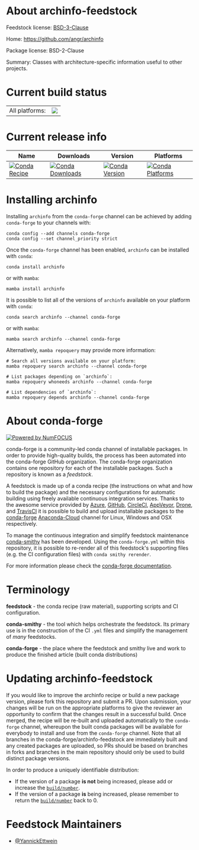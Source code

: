 About archinfo-feedstock
========================

Feedstock license: [BSD-3-Clause](https://github.com/conda-forge/archinfo-feedstock/blob/main/LICENSE.txt)

Home: https://github.com/angr/archinfo

Package license: BSD-2-Clause

Summary: Classes with architecture-specific information useful to other projects.

Current build status
====================


<table><tr><td>All platforms:</td>
    <td>
      <a href="https://dev.azure.com/conda-forge/feedstock-builds/_build/latest?definitionId=20290&branchName=main">
        <img src="https://dev.azure.com/conda-forge/feedstock-builds/_apis/build/status/archinfo-feedstock?branchName=main">
      </a>
    </td>
  </tr>
</table>

Current release info
====================

| Name | Downloads | Version | Platforms |
| --- | --- | --- | --- |
| [![Conda Recipe](https://img.shields.io/badge/recipe-archinfo-green.svg)](https://anaconda.org/conda-forge/archinfo) | [![Conda Downloads](https://img.shields.io/conda/dn/conda-forge/archinfo.svg)](https://anaconda.org/conda-forge/archinfo) | [![Conda Version](https://img.shields.io/conda/vn/conda-forge/archinfo.svg)](https://anaconda.org/conda-forge/archinfo) | [![Conda Platforms](https://img.shields.io/conda/pn/conda-forge/archinfo.svg)](https://anaconda.org/conda-forge/archinfo) |

Installing archinfo
===================

Installing `archinfo` from the `conda-forge` channel can be achieved by adding `conda-forge` to your channels with:

```
conda config --add channels conda-forge
conda config --set channel_priority strict
```

Once the `conda-forge` channel has been enabled, `archinfo` can be installed with `conda`:

```
conda install archinfo
```

or with `mamba`:

```
mamba install archinfo
```

It is possible to list all of the versions of `archinfo` available on your platform with `conda`:

```
conda search archinfo --channel conda-forge
```

or with `mamba`:

```
mamba search archinfo --channel conda-forge
```

Alternatively, `mamba repoquery` may provide more information:

```
# Search all versions available on your platform:
mamba repoquery search archinfo --channel conda-forge

# List packages depending on `archinfo`:
mamba repoquery whoneeds archinfo --channel conda-forge

# List dependencies of `archinfo`:
mamba repoquery depends archinfo --channel conda-forge
```


About conda-forge
=================

[![Powered by
NumFOCUS](https://img.shields.io/badge/powered%20by-NumFOCUS-orange.svg?style=flat&colorA=E1523D&colorB=007D8A)](https://numfocus.org)

conda-forge is a community-led conda channel of installable packages.
In order to provide high-quality builds, the process has been automated into the
conda-forge GitHub organization. The conda-forge organization contains one repository
for each of the installable packages. Such a repository is known as a *feedstock*.

A feedstock is made up of a conda recipe (the instructions on what and how to build
the package) and the necessary configurations for automatic building using freely
available continuous integration services. Thanks to the awesome service provided by
[Azure](https://azure.microsoft.com/en-us/services/devops/), [GitHub](https://github.com/),
[CircleCI](https://circleci.com/), [AppVeyor](https://www.appveyor.com/),
[Drone](https://cloud.drone.io/welcome), and [TravisCI](https://travis-ci.com/)
it is possible to build and upload installable packages to the
[conda-forge](https://anaconda.org/conda-forge) [Anaconda-Cloud](https://anaconda.org/)
channel for Linux, Windows and OSX respectively.

To manage the continuous integration and simplify feedstock maintenance
[conda-smithy](https://github.com/conda-forge/conda-smithy) has been developed.
Using the ``conda-forge.yml`` within this repository, it is possible to re-render all of
this feedstock's supporting files (e.g. the CI configuration files) with ``conda smithy rerender``.

For more information please check the [conda-forge documentation](https://conda-forge.org/docs/).

Terminology
===========

**feedstock** - the conda recipe (raw material), supporting scripts and CI configuration.

**conda-smithy** - the tool which helps orchestrate the feedstock.
                   Its primary use is in the construction of the CI ``.yml`` files
                   and simplify the management of *many* feedstocks.

**conda-forge** - the place where the feedstock and smithy live and work to
                  produce the finished article (built conda distributions)


Updating archinfo-feedstock
===========================

If you would like to improve the archinfo recipe or build a new
package version, please fork this repository and submit a PR. Upon submission,
your changes will be run on the appropriate platforms to give the reviewer an
opportunity to confirm that the changes result in a successful build. Once
merged, the recipe will be re-built and uploaded automatically to the
`conda-forge` channel, whereupon the built conda packages will be available for
everybody to install and use from the `conda-forge` channel.
Note that all branches in the conda-forge/archinfo-feedstock are
immediately built and any created packages are uploaded, so PRs should be based
on branches in forks and branches in the main repository should only be used to
build distinct package versions.

In order to produce a uniquely identifiable distribution:
 * If the version of a package **is not** being increased, please add or increase
   the [``build/number``](https://docs.conda.io/projects/conda-build/en/latest/resources/define-metadata.html#build-number-and-string).
 * If the version of a package **is** being increased, please remember to return
   the [``build/number``](https://docs.conda.io/projects/conda-build/en/latest/resources/define-metadata.html#build-number-and-string)
   back to 0.

Feedstock Maintainers
=====================

* [@YannickEttwein](https://github.com/YannickEttwein/)

